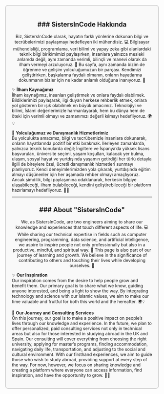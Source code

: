 <div style="border: 2px solid #cccccc; padding: 20px; border-radius: 10px; background-color: #f9f9f9; max-width: 800px; margin: auto;">

<h2 align="center">### SistersInCode Hakkında</h2>

<p align="center">Biz, SistersInCode olarak, hayatın farklı yönlerine dokunan bilgi ve tecrübelerimizi paylaşmayı hedefleyen iki mühendisiz. 💻 Bilgisayar mühendisliği, programlama, veri bilimi ve yapay zeka gibi alanlardaki teknik bilgi birikimimizi paylaşırken, insanlara yalnızca mesleki anlamda değil, aynı zamanda verimli, bilinçli ve manevi olarak da ilham vermeyi arzuluyoruz. 🌱 Bu sayfa, aynı zamanda bizim de öğrenme ve gelişim yolculuğumuzun bir parçası. Kendimizi geliştirirken, başkalarına faydalı olmanın, onların hayatlarına dokunmanın bizler için ne kadar anlamlı olduğuna inanıyoruz. 🌟</p>

✨ **İlham Kaynağımız**  
İlham kaynağımız, insanları geliştirmek ve onlara faydalı olabilmek. Bildiklerimizi paylaşarak, ilgi duyan herkese rehberlik etmek, onlara yol gösteren bir ışık olabilmek en büyük amacımız. Teknolojiyi ve bilimi, İslami değerlerimizle harmanlayarak, hem bu dünya hem de öteki için verimli olmayı ve zamanımızı değerli kılmayı hedefliyoruz. 🌍💡

👣 **Yolculuğumuz ve Danışmanlık Hizmetlerimiz**  
Bu yolculukta amacımız, bilgi ve tecrübemizle insanlara dokunarak, onların hayatlarında pozitif bir etki bırakmak. İlerleyen zamanlarda, yalnızca teknik konularda değil; İngiltere ve İspanya’da yüksek lisans başvuruları, üniversite seçimi, yaşam koşulları, kalacak yer bulma, ulaşım, sosyal hayat ve yurtdışında yaşamın getirdiği her türlü detayla ilgili de bireylere özel, ücretli danışmanlık hizmetleri sunmayı planlıyoruz. Kendi deneyimlerimizden yola çıkarak, yurtdışında eğitim almayı düşünenler için her aşamada rehber olmayı amaçlıyoruz. Ancak şimdilik, bilgi paylaşımına odaklanarak, herkesin bilgiye ulaşabileceği, ilham bulabileceği, kendini geliştirebileceği bir platform hazırlamayı hedefliyoruz. 🌟📘

---

<h2 align="center">### About "SistersInCode"</h2>

<p align="center">We, as SistersInCode, are two engineers aiming to share our knowledge and experiences that touch different aspects of life. 💻 While sharing our technical expertise in fields such as computer engineering, programming, data science, and artificial intelligence, we aspire to inspire people not only professionally but also in a productive, mindful, and spiritual way. 🌱 This page is also part of our journey of learning and growth. We believe in the significance of contributing to others and touching their lives while developing ourselves. 🌟</p>

✨ **Our Inspiration**  
Our inspiration comes from the desire to help people grow and benefit them. Our primary goal is to share what we know, guiding anyone interested, and being a light to show the way. By integrating technology and science with our Islamic values, we aim to make our time valuable and fruitful for both this world and the hereafter. 🌍💡

👣 **Our Journey and Consulting Services**  
On this journey, our goal is to make a positive impact on people’s lives through our knowledge and experience. In the future, we plan to offer personalized, paid consulting services not only in technical areas but also for those interested in studying abroad in the UK and Spain. Our consulting will cover everything from choosing the right university, applying for master’s programs, finding accommodation, navigating daily life, transportation, and adjusting to the social and cultural environment. With our firsthand experiences, we aim to guide those who wish to study abroad, providing support at every step of the way. For now, however, we focus on sharing knowledge and creating a platform where everyone can access information, find inspiration, and have the opportunity to grow. 🌟📘

</div>
